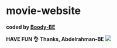 # movie-website

<b>coded by [Boody-BE](https://github.com/Boody2004)</b>

**HAVE FUN 👌**
**Thanks, Abdelrahman-BE**
![](https://res.cloudinary.com/dirbnpgsp/image/upload/v1645309994/screencapture-127-0-0-1-5500-index-html-2022-02-20-00_30_53_yjfxlw.png)
